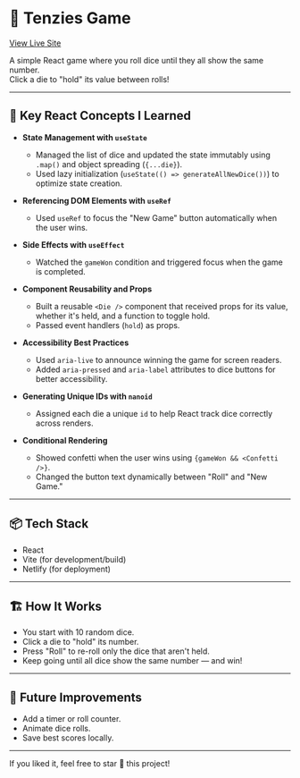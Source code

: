 # 🎲 Tenzies Game

[View Live Site](https://celebrated-lebkuchen-d226e1.netlify.app/)

A simple React game where you roll dice until they all show the same number.  
Click a die to "hold" its value between rolls!

---

## 🧠 Key React Concepts I Learned

- **State Management with `useState`**  
  - Managed the list of dice and updated the state immutably using `.map()` and object spreading (`{...die}`).
  - Used lazy initialization (`useState(() => generateAllNewDice())`) to optimize state creation.

- **Referencing DOM Elements with `useRef`**  
  - Used `useRef` to focus the "New Game" button automatically when the user wins.

- **Side Effects with `useEffect`**  
  - Watched the `gameWon` condition and triggered focus when the game is completed.

- **Component Reusability and Props**  
  - Built a reusable `<Die />` component that received props for its value, whether it's held, and a function to toggle hold.
  - Passed event handlers (`hold`) as props.

- **Accessibility Best Practices**  
  - Used `aria-live` to announce winning the game for screen readers.
  - Added `aria-pressed` and `aria-label` attributes to dice buttons for better accessibility.

- **Generating Unique IDs with `nanoid`**  
  - Assigned each die a unique `id` to help React track dice correctly across renders.

- **Conditional Rendering**  
  - Showed confetti when the user wins using `{gameWon && <Confetti />}`.
  - Changed the button text dynamically between "Roll" and "New Game."

---

## 📦 Tech Stack

- React
- Vite (for development/build)
- Netlify (for deployment)

---

## 🏗 How It Works

- You start with 10 random dice.
- Click a die to "hold" its number.
- Press "Roll" to re-roll only the dice that aren't held.
- Keep going until all dice show the same number — and win!

---

## 🚀 Future Improvements

- Add a timer or roll counter.
- Animate dice rolls.
- Save best scores locally.

---

If you liked it, feel free to star 🌟 this project!

